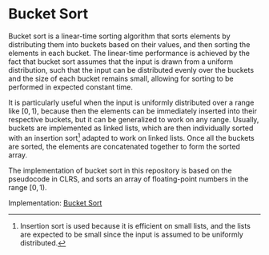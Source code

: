 # Bucket Sort

Bucket sort is a linear-time sorting algorithm that sorts elements by distributing them into buckets based on their values, and then sorting the elements in each bucket. The linear-time performance is achieved by the fact that bucket sort assumes that the input is drawn from a uniform distribution, such that the input can be distributed evenly over the buckets and the size of each bucket remains small, allowing for sorting to be performed in expected constant time.

It is particularly useful when the input is uniformly distributed over a range like $[0,1)$, because then the elements can be immediately inserted into their respective buckets, but it can be generalized to work on any range. Usually, buckets are implemented as linked lists, which are then individually sorted with an insertion sort[^1] adapted to work on linked lists. Once all the buckets are sorted, the elements are concatenated together to form the sorted array.

The implementation of bucket sort in this repository is based on the pseudocode in CLRS, and sorts an array of floating-point numbers in the range $[0,1)$.

Implementation: [Bucket Sort](https://github.com/pl3onasm/CLRS/blob/main/algorithms/sorting/bucket-sort/bucketsort.c)

[^1]: Insertion sort is used because it is efficient on small lists, and the lists are expected to be small since the input is assumed to be uniformly distributed.
